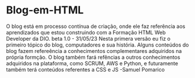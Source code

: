 # Blog-em-HTML
O blog está em processo contínua de criação, onde ele faz referência aos aprendizados que estou construindo com a Formação HTML Web Developer da DIO.
beta 1.0 - 31/05/23
Nesta primera versão eu fiz o primeiro tópico do blog, computadores e sua história. Alguns conteúdos do blog fazem refereência a conhecimentos complementares adquiridos na própria formção.
O blog também fará refências a outros conhecimentos adquiridos na plataforma, como SCRUM, AWS e Python, e futuramente também terá conteúdos referentes a CSS e JS
-Samuel Pomarico 
